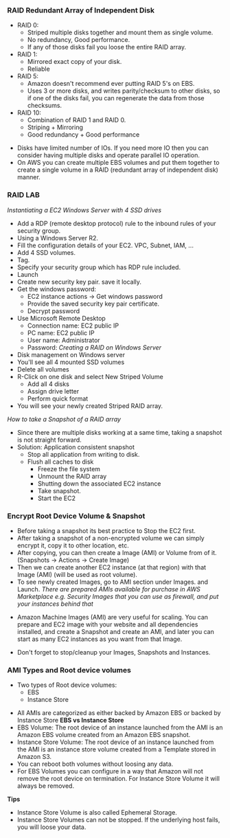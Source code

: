 ### RAID Redundant Array of Independent Disk ###
- RAID 0:
    - Striped multiple disks together and mount them as single volume.
    - No redundancy, Good performance.
    - If any of those disks fail you loose the entire RAID array.
- RAID 1:
    - Mirrored exact copy of your disk.
    - Reliable
- RAID 5:
    - Amazon doesn't recommend ever putting RAID 5's on EBS.
    - Uses 3 or more disks, and writes parity/checksum to other disks, so if one of the disks fail, you can regenerate the data from those checksums.
- RAID 10:
    - Combination of RAID 1 and RAID 0.
    - Striping + Mirroring
    - Good redundancy + Good performance

* Disks have limited number of IOs. If you need more IO then you can consider having multiple disks and operate parallel IO operation.
* On AWS you can create multiple EBS volumes and put them together to create a single volume in a RAID (redundant array of independent disk) manner.


### RAID LAB ###
*Instantiating a EC2 Windows Server with 4 SSD drives*
- Add a RDP (remote desktop protocol) rule to the inbound rules of your security group.
- Using a Windows Server R2.
- Fill the configuration details of your EC2. VPC, Subnet, IAM, ...
- Add 4 SSD volumes.
- Tag.
- Specify your security group which has RDP rule included.
- Launch
- Create new security key pair. save it locally.
- Get the windows password:
    - EC2 instance actions -> Get windows password
    - Provide the saved security key pair certificate.
    - Decrypt password
- Use Microsoft Remote Desktop
    - Connection name: EC2 public IP
    - PC name: EC2 public IP
    - User name: Administrator
    - Password: <Decrypted password>
*Creating a RAID on Windows Server*
- Disk management on Windows server
- You'll see all 4 mounted SSD volumes
- Delete all volumes
- R-Click on one disk and select New Striped Volume
    - Add all 4 disks
    - Assign drive letter
    - Perform quick format
- You will see your newly created Striped RAID array.

*How to take a Snapshot of a RAID array*
- Since there are multiple disks working at a same time, taking a snapshot is not straight forward.
- Solution: Application consistent snapshot
    - Stop all application from writing to disk.
    - Flush all caches to disk
        - Freeze the file system
        - Unmount the RAID array
        - Shutting down the associated EC2 instance
        - Take snapshot.
        - Start the EC2


### Encrypt Root Device Volume & Snapshot ###
- Before taking a snapshot its best practice to Stop the EC2 first.
- After taking a snapshot of a non-encrypted volume we can simply encrypt it, copy it to other location, etc.
- After copying, you can then create a Image (AMI) or Volume from of it. (Snapshots -> Actions -> Create Image)
- Then we can create another EC2 instance (at that region) with that Image (AMI) (will be used as root volume).
- To see newly created Images, go to AMI section under Images. and Launch.
*There are prepared AMIs available for purchase in AWS Marketplace*
*e.g. Security Images that you can use as firewall, and put your instances behind that*

* Amazon Machine Images (AMI) are very useful for scaling. You can prepare and EC2 image with your website and all dependencies installed, and create a Snapshot and create an AMI, and later you can start as many EC2 instances as you want from that Image.

* Don't forget to stop/cleanup your Images, Snapshots and Instances.


###  AMI Types and Root device volumes ###
* Two types of Root device volumes:
    * EBS
    * Instance Store

- All AMIs are categorized as either backed by Amazon EBS or backed by Instance Store
**EBS vs Instance Store**
- EBS Volume: The root device of an instance launched from the AMI is an Amazon EBS volume created from an Amazon EBS snapshot.
- Instance Store Volume: The root device of an instance launched from the AMI is an instance store volume created from a Template stored in Amazon S3.
- You can reboot both volumes without loosing any data.
- For EBS Volumes you can configure in a way that Amazon will not remove the root device on termination. For Instance Store Volume it will always be removed.

**Tips**
- Instance Store Volume is also called Ephemeral Storage.
- Instance Store Volumes can not be stopped. If the underlying host fails, you will loose your data.
